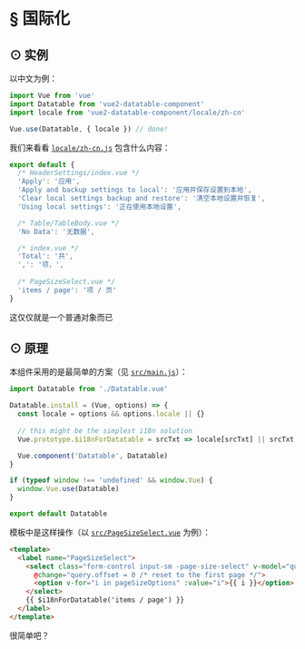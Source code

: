 # § 国际化

## ⊙ 实例

以中文为例：

```js
import Vue from 'vue'
import Datatable from 'vue2-datatable-component'
import locale from 'vue2-datatable-component/locale/zh-cn'

Vue.use(Datatable, { locale }) // done!
```

我们来看看 [`locale/zh-cn.js`](https://github.com/OneWayTech/vue2-datatable/blob/master/locale/zh-cn.js) 包含什么内容：

```js
export default {
  /* HeaderSettings/index.vue */
  'Apply': '应用',
  'Apply and backup settings to local': '应用并保存设置到本地',
  'Clear local settings backup and restore': '清空本地设置并恢复',
  'Using local settings': '正在使用本地设置',

  /* Table/TableBody.vue */
  'No Data': '无数据',

  /* index.vue */
  'Total': '共',
  ',': '项，',
  
  /* PageSizeSelect.vue */
  'items / page': '项 / 页'
}
```

这仅仅就是一个普通对象而已

## ⊙ 原理

本组件采用的是最简单的方案（见 [`src/main.js`](https://github.com/OneWayTech/vue2-datatable/blob/master/src/main.js)）：

```js
import Datatable from './Datatable.vue'

Datatable.install = (Vue, options) => {
  const locale = options && options.locale || {}
  
  // this might be the simplest i18n solution
  Vue.prototype.$i18nForDatatable = srcTxt => locale[srcTxt] || srcTxt

  Vue.component('Datatable', Datatable)
}

if (typeof window !== 'undefined' && window.Vue) {
  window.Vue.use(Datatable)
}

export default Datatable
```

模板中是这样操作（以 [`src/PageSizeSelect.vue`](https://github.com/OneWayTech/vue2-datatable/blob/master/src/PageSizeSelect.vue) 为例）：

```html
<template>
  <label name="PageSizeSelect">
    <select class="form-control input-sm -page-size-select" v-model="query.limit"
      @change="query.offset = 0 /* reset to the first page */">
      <option v-for="i in pageSizeOptions" :value="i">{{ i }}</option>
    </select>
    {{ $i18nForDatatable('items / page') }}
  </label>
</template>
```

很简单吧？
